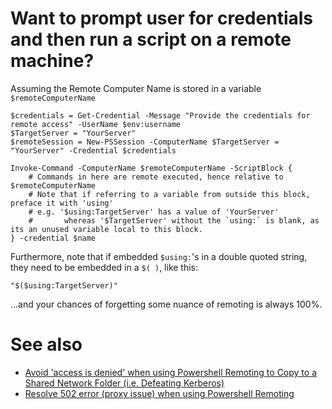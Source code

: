 # Want to prompt user for credentials and then run a script on a remote machine?

Assuming the Remote Computer Name is stored in a variable `$remoteComputerName`
	
	$credentials = Get-Credential -Message "Provide the credentials for remote access" -UserName $env:username 
	$TargetServer = "YourServer"
	$remoteSession = New-PSSession -ComputerName $TargetServer = "YourServer" -Credential $credentials

    Invoke-Command -ComputerName $remoteComputerName -ScriptBlock { 
        # Commands in here are remote executed, hence relative to $remoteComputerName
		# Note that if referring to a variable from outside this block, preface it with 'using'
		# e.g. '$using:TargetServer' has a value of 'YourServer'
		#       whereas '$TargetServer' without the `using:` is blank, as its an unused variable local to this block.
    } -credential $name

	
Furthermore, note that if embedded `$using:`'s in a double quoted string, they need to be embedded in a `$( )`, like this:

	"$($using:TargetServer)"

...and your chances of forgetting some nuance of remoting is always 100%.



# See also

- [Avoid 'access is denied' when using Powershell Remoting to Copy to a Shared Network Folder (i.e. Defeating Kerberos)](avoid_access_is_denied_when_remoting_talking_to_share.md)
- [Resolve 502 error (proxy issue) when using Powershell Remoting](resolve_502_proxy_issue_when_remoting.md)
